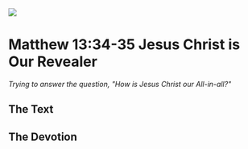 <img class="intro-right" src="/images/art-matthew.jpg">

# Matthew 13:34-35 Jesus Christ is Our Revealer

*Trying to answer the question, "How is Jesus Christ our All-in-all?"*

## The Text

## The Devotion